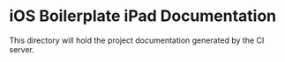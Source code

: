 # iOS Boilerplate iPad Documentation

This directory will hold the project documentation generated by the CI server. 